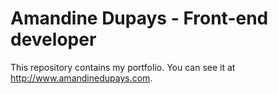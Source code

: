 # Amandine Dupays - Front-end developer

This repository contains my portfolio. You can see it at http://www.amandinedupays.com.
